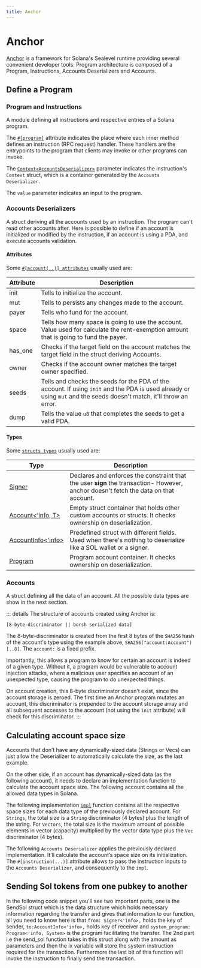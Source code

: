 ```yaml
---
title: Anchor
---
```


# Anchor

[Anchor][AnchorDocs] is a framework for Solana's Sealevel runtime providing several convenient developer tools.
Program architecture is composed of a Program, Instructions, Accounts Deserializers and Accounts.

## Define a Program

### Program and Instructions

A module defining all instructions and respective entries of a Solana program.

The [`#[program]`][Program] attribute indicates the place where each inner method defines an instruction (RPC request) handler. These handlers are the entrypoints to the program that clients may invoke or other programs can invoke.

The [`Context<AccountsDeserializer>`][Context] parameter indicates the instruction's `Context` struct, which is a container generated by the `Accounts Deserializer`.

The `value` parameter indicates an input to the program.

<SolanaCodeGroup>
  <SolanaCodeGroupItem title="Rust" active>

  <template v-slot:default>

@[code](@/code/anchor/define-program/src/lib.rs)

  </template>

  <template v-slot:preview>

@[code](@/code/anchor/define-program/src/define-program-and-instructions.preview.lib.rs)

  </template>

  </SolanaCodeGroupItem>
</SolanaCodeGroup>

### Accounts Deserializers

A struct deriving all the accounts used by an instruction. The program can't read other accounts after. Here is possible to define if an account is initialized or modified by the instruction, if an account is using a PDA, and execute accounts validation.

<SolanaCodeGroup>
  <SolanaCodeGroupItem title="Rust" active>

  <template v-slot:default>

@[code](@/code/anchor/define-program/src/lib.rs)

  </template>

  <template v-slot:preview>

@[code](@/code/anchor/define-program/src/define-deserializer.preview.lib.rs)

  </template>

  </SolanaCodeGroupItem>
</SolanaCodeGroup>


#### Attributes

Some [`#[account(..)] attributes`][AccountAttr] usually used are:

| Attribute  | Description                                        |
|------------|----------------------------------------------------|
| init       | Tells to initialize the account.                   | 
| mut        | Tells to persists any changes made to the account. |
| payer      | Tells who fund for the account.                    |
| space      | Tells how many space is going to use the account. Value used for calculate the rent-exemption amount that is going to fund the payer.                           |
| has_one    | Checks if the target field on the account matches the target field in the struct deriving Accounts. |
| owner      | Checks if the account owner matches the target owner specified. |
| seeds      | Tells and checks the seeds for the PDA of the account. If using `init` and the PDA is used already or using `mut` and the seeds doesn't match, it'll throw an error. |
| dump      | Tells the value `u8` that completes the seeds to get a valid PDA. |

#### Types

Some [`structs types`][StructTypes] usually used are:

| Type  | Description                                                                                                                          |
|------------|--------------------------------------------------------------------------------------------------------------------------------------|
| [Signer][Signer]| Declares and enforces the constraint that the user **sign** the transaction- However, anchor doesn't fetch the data on that account. |
| [Account<'info, T>][AccountStruct]| Empty struct container that holds other custom accounts or structs. It checks ownership on deserialization.                          |
| [AccountInfo<'info>][AccountInfo]| Predefined struct with different fields. Used when there's nothing to deserialize like a SOL wallet or a signer.                     |
| [Program][ProgramStruct] | Program account container. It checks ownership on deserialization.                                                                   |

### Accounts

A struct defining all the data of an account. All the possible data types are show in the next section.

<SolanaCodeGroup>
  <SolanaCodeGroupItem title="Rust" active>

  <template v-slot:default>

@[code](@/code/anchor/define-program/src/lib.rs)

  </template>

  <template v-slot:preview>

@[code](@/code/anchor/define-program/src/define-account.preview.lib.rs)

  </template>

  </SolanaCodeGroupItem>
</SolanaCodeGroup>

::: details
The structure of accounts created using Anchor is:

`[8-byte-discriminator || borsh serialized data]`

The 8-byte-discriminator is created from the first 8 bytes of the `SHA256` hash of the account's type using the example above, `SHA256("account:Account")[..8]`. The `account:` is a fixed prefix.

Importantly, this allows a program to know for certain an account is indeed of a given type.
Without it, a program would be vulnerable to account injection attacks, where a malicious user
specifies an account of an unexpected type, causing the program to do unexpected things.

On account creation, this 8-byte discriminator doesn't exist, since the account storage is
zeroed. The first time an Anchor program mutates an account, this discriminator is prepended
to the account storage array and all subsequent accesses to the account (not using the `init` attribute) will check for this discriminator.
:::

## Calculating account space size

Accounts that don’t have any dynamically-sized data (Strings or Vecs) can just allow the Deserializer to automatically calculate the size, as the last example.[][ImplTutorial]

On the other side, if an account has dynamically-sized data (as the following account), it needs to declare an implementation function to calculate the account space size. The following account contains all the allowed data types in Solana.

<SolanaCodeGroup>
  <SolanaCodeGroupItem title="Rust" active>

  <template v-slot:default>

@[code](@/code/anchor/calculating-account-space-size/src/lib.rs)

  </template>

  <template v-slot:preview>

@[code](@/code/anchor/calculating-account-space-size/src/account.preview.lib.rs)

  </template>

  </SolanaCodeGroupItem>
</SolanaCodeGroup>

The following implementation [`impl`][Impl] function contains all the respective space sizes for each data type of the previously declared account.[][RustSizes] For `Strings`, the total size is a `String` discriminator (4 bytes) plus the length of the string. For `Vectors`, the total size is the maximum amount of possible elements in vector (capacity) multiplied by the vector data type plus the `Vec` discriminator (4 bytes).

<SolanaCodeGroup>
  <SolanaCodeGroupItem title="Rust" active>

  <template v-slot:default>

@[code](@/code/anchor/calculating-account-space-size/src/lib.rs)

  </template>

  <template v-slot:preview>

@[code](@/code/anchor/calculating-account-space-size/src/implementation-space.preview.lib.rs)

  </template>

  </SolanaCodeGroupItem>
</SolanaCodeGroup>

The following `Accounts Deserializer` applies the previously declared implementation. It’ll calculate the account’s space size on its initialization. The `#[instruction(...)]` attribute allows to pass the instruction inputs to the `Accounts Deserializer`, and consequently to the `impl`.

<SolanaCodeGroup>
  <SolanaCodeGroupItem title="Rust" active>

  <template v-slot:default>

@[code](@/code/anchor/calculating-account-space-size/src/lib.rs)

  </template>

  <template v-slot:preview>

@[code](@/code/anchor/calculating-account-space-size/src/deserializer.preview.lib.rs)

  </template>

  </SolanaCodeGroupItem>
</SolanaCodeGroup>

## Sending Sol tokens from one pubkey to another
In the following code snippet you'll see two important parts, one is the SendSol struct which is the data structure which holds necessary information regarding the transfer and gives that information to our function, all you need to know here is that `from: Signer<'info>,` holds the key of sender, `to:AccountInfo<'info>,` holds key of receiver and `system_program: Program<'info, System>` is the program facilitating the transfer. The 2nd part i.e the send_sol function takes in this struct along with the amount as parameters and then the ix variable will store the system instruction required for the transaction.
Furthermore the last bit of this function will invoke the instruction to finally send the transaction.


<SolanaCodeGroup>
  <SolanaCodeGroupItem title="Rust" active>

  <template v-slot:default>

@[code](@/code/anchor/Send-sol-in-program/src/lib.rs)

  </template>

  <template v-slot:preview>

@[code](@/code/anchor/Send-sol-in-program/src/lib.preview.rs)

  </template>

  </SolanaCodeGroupItem>
</SolanaCodeGroup>

[Program]: https://docs.rs/anchor-lang/latest/anchor_lang/attr.program.html
[Context]: https://docs.rs/anchor-lang/latest/anchor_lang/struct.Context.html
[DeriveAccounts]: https://docs.rs/anchor-lang/latest/anchor_lang/derive.Accounts.html
[AccountAttr]: https://docs.rs/anchor-lang/latest/anchor_lang/attr.account.html
[AccountStruct]: https://docs.rs/anchor-lang/0.16.1/anchor_lang/prelude/struct.Account.html
[Signer]: https://docs.rs/anchor-lang/latest/anchor_lang/struct.Signer.html
[RustSizes]: https://doc.rust-lang.org/stable/std/mem/fn.size_of.html
[Impl]: https://doc.rust-lang.org/reference/items/implementations.html
[ImplTutorial]: https://imfeld.dev/writing/starting_with_solana_part04#test-infrastructure
[AnchorDocs]: https://project-serum.github.io/anchor/getting-started/introduction.html
[AccountInfo]: https://docs.rs/anchor-lang/0.16.1/anchor_lang/prelude/struct.AccountInfo.html
[StructTypes]: https://docs.rs/anchor-lang/0.16.1/anchor_lang/prelude/index.html#structs
[ProgramStruct]: https://docs.rs/anchor-lang/0.16.1/anchor_lang/prelude/struct.Program.html
[ProgramAccountStruct]: https://docs.rs/anchor-lang/0.16.1/anchor_lang/prelude/struct.ProgramAccount.html